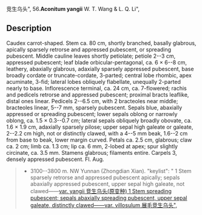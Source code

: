 竞生乌头",
56.**Aconitum yangii** W. T. Wang & L. Q. Li",

## Description
Caudex carrot-shaped. Stem ca. 80 cm, shortly branched, basally glabrous, apically sparsely retrorse and appressed pubescent, or spreading pubescent. Middle cauline leaves shortly petiolate; petiole 2--3 cm, appressed pubescent; leaf blade orbicular-pentagonal, ca. 6 × 6--8 cm, leathery, abaxially glabrous, adaxially sparsely appressed pubescent, base broadly cordate or truncate-cordate, 3-parted; central lobe rhombic, apex acuminate, 3-fid; lateral lobes obliquely flabellate, unequally 2-parted nearly to base. Inflorescence terminal, ca. 24 cm, ca. 7-flowered; rachis and pedicels retrorse and appressed pubescent; proximal bracts leaflike, distal ones linear. Pedicels 2--6.5 cm, with 2 bracteoles near middle; bracteoles linear, 5--7 mm, sparsely pubescent. Sepals blue, abaxially appressed or spreading pubescent; lower sepals oblong or narrowly oblong, ca. 1.5 × 0.3--0.7 cm; lateral sepals obliquely broadly obovate, ca. 1.6 × 1.9 cm, adaxially sparsely pilose; upper sepal high galeate or galeate, 2--2.2 cm high, not or distinctly clawed, with a 4--5 mm beak, 1.6--2 cm from base to beak, lower margin curved. Petals ca. 2.5 cm, glabrous; claw ca. 2 cm; limb ca. 1.3 cm; lip ca. 6 mm, 2-lobed at apex; spur slightly circinate, ca. 3.5 mm. Stamens glabrous; filaments entire. Carpels 3, densely appressed pubescent. Fl. Aug.

> * 3100--3800 m. NW Yunnan (Zhongdian Xian).
  "keylist": "
1 Stem sparsely retrorse and appressed pubescent apically; sepals abaxially appressed pubescent, upper sepal high galeate, not clawed——<a href='/info/Aconitum yangii var. yangii?t=foc'>var. yangii 竞生乌头(原变种)
1 Stem spreading pubescent; sepals abaxially spreading pubescent, upper sepal galeate, distinctly clawed——<a href='/info/Aconitum yangii var. villosulum?t=foc'>var. villosulum 展毛竞生乌头",
